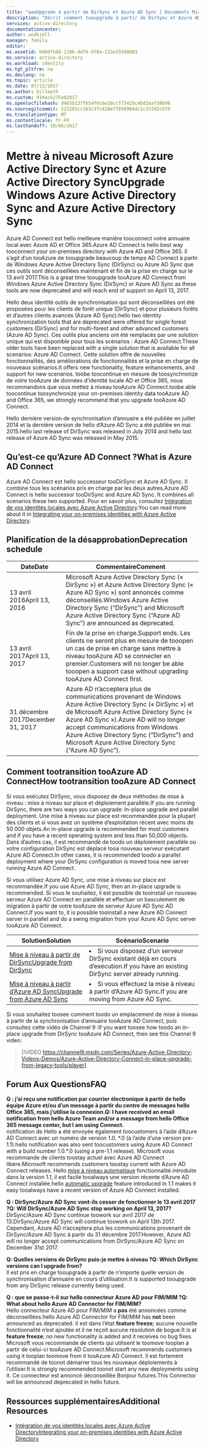 ```yaml
---
title: "aaaUpgrade à partir de DirSync et Azure AD Sync | Documents Microsoft"
description: "Décrit comment tooupgrade à partir de DirSync et Azure AD Sync tooAzure AD Connect."
services: active-directory
documentationcenter: 
author: andkjell
manager: femila
editor: 
ms.assetid: bd68fb88-110b-4d76-978a-233e15590803
ms.service: active-directory
ms.workload: identity
ms.tgt_pltfrm: na
ms.devlang: na
ms.topic: article
ms.date: 07/13/2017
ms.author: billmath
ms.custom: H1Hack27Feb2017
ms.openlocfilehash: d465b137fb54f0c6e28ccf73429c4bd3aafd8698
ms.sourcegitcommit: 523283cc1b3c37c428e77850964dc1c33742c5f0
ms.translationtype: MT
ms.contentlocale: fr-FR
ms.lasthandoff: 10/06/2017
---
```

# <a name="upgrade-windows-azure-active-directory-sync-and-azure-active-directory-sync"></a><span data-ttu-id="1d088-103">Mettre à niveau Microsoft Azure Active Directory Sync et Azure Active Directory Sync</span><span class="sxs-lookup"><span data-stu-id="1d088-103">Upgrade Windows Azure Active Directory Sync and Azure Active Directory Sync</span></span>
<span data-ttu-id="1d088-104">Azure AD Connect est hello meilleure manière tooconnect votre annuaire local avec Azure AD et Office 365.</span><span class="sxs-lookup"><span data-stu-id="1d088-104">Azure AD Connect is hello best way tooconnect your on-premises directory with Azure AD and Office 365.</span></span> <span data-ttu-id="1d088-105">Il s’agit d’un tooAzure de tooupgrade beaucoup de temps AD Connect à partir de Windows Azure Active Directory Sync (DirSync) ou Azure AD Sync que ces outils sont déconseillées maintenant et fin de la prise en charge sur le 13 avril 2017.</span><span class="sxs-lookup"><span data-stu-id="1d088-105">This is a great time tooupgrade tooAzure AD Connect from Windows Azure Active Directory Sync (DirSync) or Azure AD Sync as these tools are now deprecated and will reach end of support on April 13, 2017.</span></span>

<span data-ttu-id="1d088-106">Hello deux identité outils de synchronisation qui sont déconseillées ont été proposées pour les clients de forêt unique (DirSync) et pour plusieurs forêts et d’autres clients avancés (Azure AD Sync).</span><span class="sxs-lookup"><span data-stu-id="1d088-106">hello two identity synchronization tools that are deprecated were offered for single forest customers (DirSync) and for multi-forest and other advanced customers (Azure AD Sync).</span></span> <span data-ttu-id="1d088-107">Ces outils plus anciens ont été remplacés par une solution unique qui est disponible pour tous les scénarios : Azure AD Connect.</span><span class="sxs-lookup"><span data-stu-id="1d088-107">These older tools have been replaced with a single solution that is available for all scenarios: Azure AD Connect.</span></span> <span data-ttu-id="1d088-108">Cette solution offre de nouvelles fonctionnalités, des améliorations de fonctionnalités et la prise en charge de nouveaux scénarios.</span><span class="sxs-lookup"><span data-stu-id="1d088-108">It offers new functionality, feature enhancements, and support for new scenarios.</span></span> <span data-ttu-id="1d088-109">toobe toocontinue en mesure de toosynchronize de votre tooAzure de données d’identité locale AD et Office 365, nous recommandons que vous mettez à niveau tooAzure AD Connect.</span><span class="sxs-lookup"><span data-stu-id="1d088-109">toobe able toocontinue toosynchronize your on-premises identity data tooAzure AD and Office 365, we strongly recommend that you upgrade tooAzure AD Connect.</span></span>

<span data-ttu-id="1d088-110">Hello dernière version de synchronisation d’annuaire a été publiée en juillet 2014 et la dernière version de hello d’Azure AD Sync a été publiée en mai 2015.</span><span class="sxs-lookup"><span data-stu-id="1d088-110">hello last release of DirSync was released in July 2014 and hello last release of Azure AD Sync was released in May 2015.</span></span>

## <a name="what-is-azure-ad-connect"></a><span data-ttu-id="1d088-111">Qu’est-ce qu’Azure AD Connect ?</span><span class="sxs-lookup"><span data-stu-id="1d088-111">What is Azure AD Connect</span></span>
<span data-ttu-id="1d088-112">Azure AD Connect est hello successeur tooDirSync et Azure AD Sync. Il combine tous les scénarios pris en charge par les deux autres.</span><span class="sxs-lookup"><span data-stu-id="1d088-112">Azure AD Connect is hello successor tooDirSync and Azure AD Sync. It combines all scenarios these two supported.</span></span> <span data-ttu-id="1d088-113">Pour en savoir plus, consultez [Intégration de vos identités locales avec Azure Active Directory](active-directory-aadconnect.md).</span><span class="sxs-lookup"><span data-stu-id="1d088-113">You can read more about it in [Integrating your on-premises identities with Azure Active Directory](active-directory-aadconnect.md).</span></span>

## <a name="deprecation-schedule"></a><span data-ttu-id="1d088-114">Planification de la désapprobation</span><span class="sxs-lookup"><span data-stu-id="1d088-114">Deprecation schedule</span></span>
| <span data-ttu-id="1d088-115">Date</span><span class="sxs-lookup"><span data-stu-id="1d088-115">Date</span></span> | <span data-ttu-id="1d088-116">Commentaire</span><span class="sxs-lookup"><span data-stu-id="1d088-116">Comment</span></span> |
| --- | --- |
| <span data-ttu-id="1d088-117">13 avril 2016</span><span class="sxs-lookup"><span data-stu-id="1d088-117">April 13, 2016</span></span> |<span data-ttu-id="1d088-118">Microsoft Azure Active Directory Sync (« DirSync ») et Azure Active Directory Sync (« Azure AD Sync ») sont annoncés comme déconseillés.</span><span class="sxs-lookup"><span data-stu-id="1d088-118">Windows Azure Active Directory Sync (“DirSync”) and Microsoft Azure Active Directory Sync (“Azure AD Sync”) are announced as deprecated.</span></span> |
| <span data-ttu-id="1d088-119">13 avril 2017</span><span class="sxs-lookup"><span data-stu-id="1d088-119">April 13, 2017</span></span> |<span data-ttu-id="1d088-120">Fin de la prise en charge.</span><span class="sxs-lookup"><span data-stu-id="1d088-120">Support ends.</span></span> <span data-ttu-id="1d088-121">Les clients ne seront plus en mesure de tooopen un cas de prise en charge sans mettre à niveau tooAzure AD se connecter en premier.</span><span class="sxs-lookup"><span data-stu-id="1d088-121">Customers will no longer be able tooopen a support case without upgrading tooAzure AD Connect first.</span></span> |
|<span data-ttu-id="1d088-122">31 décembre 2017</span><span class="sxs-lookup"><span data-stu-id="1d088-122">December 31, 2017</span></span>|<span data-ttu-id="1d088-123">Azure AD n’acceptera plus de communications provenant de Windows Azure Active Directory Sync (« DirSync ») et de Microsoft Azure Active Directory Sync (« Azure AD Sync »).</span><span class="sxs-lookup"><span data-stu-id="1d088-123">Azure AD will no longer accept communications from Windows Azure Active Directory Sync (“DirSync”) and Microsoft Azure Active Directory Sync (“Azure AD Sync”).</span></span>

## <a name="how-tootransition-tooazure-ad-connect"></a><span data-ttu-id="1d088-124">Comment tootransition tooAzure AD Connect</span><span class="sxs-lookup"><span data-stu-id="1d088-124">How tootransition tooAzure AD Connect</span></span>
<span data-ttu-id="1d088-125">Si vous exécutez DirSync, vous disposez de deux méthodes de mise à niveau : mise à niveau sur place et déploiement parallèle.</span><span class="sxs-lookup"><span data-stu-id="1d088-125">If you are running DirSync, there are two ways you can upgrade: In-place upgrade and parallel deployment.</span></span> <span data-ttu-id="1d088-126">Une mise à niveau sur place est recommandée pour la plupart des clients et si vous avez un système d’exploitation récent avec moins de 50 000 objets.</span><span class="sxs-lookup"><span data-stu-id="1d088-126">An in-place upgrade is recommended for most customers and if you have a recent operating system and less than 50,000 objects.</span></span> <span data-ttu-id="1d088-127">Dans d’autres cas, il est recommandé de toodo un déploiement parallèle où votre configuration DirSync est déplacé tooa nouveau serveur exécutant Azure AD Connect.</span><span class="sxs-lookup"><span data-stu-id="1d088-127">In other cases, it is recommended toodo a parallel deployment where your DirSync configuration is moved tooa new server running Azure AD Connect.</span></span>

<span data-ttu-id="1d088-128">Si vous utilisez Azure AD Sync, une mise à niveau sur place est recommandée.</span><span class="sxs-lookup"><span data-stu-id="1d088-128">If you use Azure AD Sync, then an in-place upgrade is recommended.</span></span> <span data-ttu-id="1d088-129">Si vous le souhaitez, il est possible de tooinstall un nouveau serveur Azure AD Connect en parallèle et effectuer un basculement de migration à partir de votre tooAzure de serveur Azure AD Sync AD Connect.</span><span class="sxs-lookup"><span data-stu-id="1d088-129">If you want to, it is possible tooinstall a new Azure AD Connect server in parallel and do a swing migration from your Azure AD Sync server tooAzure AD Connect.</span></span>

| <span data-ttu-id="1d088-130">Solution</span><span class="sxs-lookup"><span data-stu-id="1d088-130">Solution</span></span> | <span data-ttu-id="1d088-131">Scénario</span><span class="sxs-lookup"><span data-stu-id="1d088-131">Scenario</span></span> |
| --- | --- |
| [<span data-ttu-id="1d088-132">Mise à niveau à partir de DirSync</span><span class="sxs-lookup"><span data-stu-id="1d088-132">Upgrade from DirSync</span></span>](active-directory-aadconnect-dirsync-upgrade-get-started.md) |<li><span data-ttu-id="1d088-133">Si vous disposez d’un serveur DirSync existant déjà en cours d’exécution.</span><span class="sxs-lookup"><span data-stu-id="1d088-133">If you have an existing DirSync server already running.</span></span></li> |
| [<span data-ttu-id="1d088-134">Mise à niveau à partir d’Azure AD Sync</span><span class="sxs-lookup"><span data-stu-id="1d088-134">Upgrade from Azure AD Sync</span></span>](active-directory-aadconnect-upgrade-previous-version.md) |<li><span data-ttu-id="1d088-135">Si vous effectuez la mise à niveau à partir d’Azure AD Sync.</span><span class="sxs-lookup"><span data-stu-id="1d088-135">If you are moving from Azure AD Sync.</span></span></li> |

<span data-ttu-id="1d088-136">Si vous souhaitez toosee comment toodo un emplacement de mise à niveau à partir de la synchronisation d’annuaire tooAzure AD Connect, puis consultez cette vidéo de Channel 9 :</span><span class="sxs-lookup"><span data-stu-id="1d088-136">If you want toosee how toodo an in-place upgrade from DirSync tooAzure AD Connect, then see this Channel 9 video:</span></span>

> [!VIDEO https://channel9.msdn.com/Series/Azure-Active-Directory-Videos-Demos/Azure-Active-Directory-Connect-in-place-upgrade-from-legacy-tools/player]
>
>

## <a name="faq"></a><span data-ttu-id="1d088-137">Forum Aux Questions</span><span class="sxs-lookup"><span data-stu-id="1d088-137">FAQ</span></span>
<span data-ttu-id="1d088-138">**Q : j’ai reçu une notification par courrier électronique à partir de hello équipe Azure et/ou d’un message à partir du centre de messages hello Office 365, mais j’utilise la connexion.**</span><span class="sxs-lookup"><span data-stu-id="1d088-138">**Q: I have received an email notification from hello Azure Team and/or a message from hello Office 365 message center, but I am using Connect.**</span></span>  
<span data-ttu-id="1d088-139">notification de Hello a été envoyée également toocustomers à l’aide d’Azure AD Connect avec un numéro de version 1.0. \*.0 (à l’aide d’une version pre-1.1).</span><span class="sxs-lookup"><span data-stu-id="1d088-139">hello notification was also sent toocustomers using Azure AD Connect with a build number 1.0.\*.0 (using a pre-1.1 release).</span></span> <span data-ttu-id="1d088-140">Microsoft vous recommande de clients toostay actuel avec Azure AD Connect libère.</span><span class="sxs-lookup"><span data-stu-id="1d088-140">Microsoft recommends customers toostay current with Azure AD Connect releases.</span></span> <span data-ttu-id="1d088-141">Hello [mise à niveau automatique](active-directory-aadconnect-feature-automatic-upgrade.md) fonctionnalité introduite dans la version 1.1, il est facile tooalways une version récente d’Azure AD Connect installée.</span><span class="sxs-lookup"><span data-stu-id="1d088-141">hello [automatic upgrade](active-directory-aadconnect-feature-automatic-upgrade.md) feature introduced in 1.1 makes it easy tooalways have a recent version of Azure AD Connect installed.</span></span>

<span data-ttu-id="1d088-142">**Q : DirSync/Azure AD Sync vont-ils cesser de fonctionner le 13 avril 2017 ?**</span><span class="sxs-lookup"><span data-stu-id="1d088-142">**Q: Will DirSync/Azure AD Sync stop working on April 13, 2017?**</span></span>  
<span data-ttu-id="1d088-143">DirSync/Azure AD Sync continue toowork sur avril 2017 de 13.</span><span class="sxs-lookup"><span data-stu-id="1d088-143">DirSync/Azure AD Sync will continue toowork on April 13th 2017.</span></span>  <span data-ttu-id="1d088-144">Cependant, Azure AD n’acceptera plus les communications provenant de DirSync/Azure AD Sync à partir du 31 décembre 2017.</span><span class="sxs-lookup"><span data-stu-id="1d088-144">However, Azure AD will no longer accept communications from DirSync/Azure AD Sync on December 31st 2017.</span></span>

<span data-ttu-id="1d088-145">**Q: Quelles versions de DirSync puis-je mettre à niveau ?**</span><span class="sxs-lookup"><span data-stu-id="1d088-145">**Q: Which DirSync versions can I upgrade from?**</span></span>  
<span data-ttu-id="1d088-146">Il est pris en charge tooupgrade à partir de n’importe quelle version de synchronisation d’annuaire en cours d’utilisation.</span><span class="sxs-lookup"><span data-stu-id="1d088-146">It is supported tooupgrade from any DirSync release currently being used.</span></span>

<span data-ttu-id="1d088-147">**Q : que se passe-t-il sur hello connecteur Azure AD pour FIM/MIM ?**</span><span class="sxs-lookup"><span data-stu-id="1d088-147">**Q: What about hello Azure AD Connector for FIM/MIM?**</span></span>  
<span data-ttu-id="1d088-148">Hello connecteur Azure AD pour FIM/MIM a **pas** été annoncées comme déconseillées.</span><span class="sxs-lookup"><span data-stu-id="1d088-148">hello Azure AD Connector for FIM/MIM has **not** been announced as deprecated.</span></span> <span data-ttu-id="1d088-149">Il est dans l’état **feature freeze**; aucune nouvelle fonctionnalité n’est ajoutée et il ne reçoit aucune résolution de bogue.</span><span class="sxs-lookup"><span data-stu-id="1d088-149">It is at **feature freeze**; no new functionality is added and it receives no bug fixes.</span></span> <span data-ttu-id="1d088-150">Microsoft vous recommande de clients qui utilisent le toomove tooplan à partir de celui-ci tooAzure AD Connect.</span><span class="sxs-lookup"><span data-stu-id="1d088-150">Microsoft recommends customers using it tooplan toomove from it tooAzure AD Connect.</span></span> <span data-ttu-id="1d088-151">Il est fortement recommandé de toonot démarrer tous les nouveaux déploiements à l’utiliser.</span><span class="sxs-lookup"><span data-stu-id="1d088-151">It is strongly recommended toonot start any new deployments using it.</span></span> <span data-ttu-id="1d088-152">Ce connecteur est annoncé déconseillée Bonjour futures.</span><span class="sxs-lookup"><span data-stu-id="1d088-152">This Connector will be announced deprecated in hello future.</span></span>

## <a name="additional-resources"></a><span data-ttu-id="1d088-153">Ressources supplémentaires</span><span class="sxs-lookup"><span data-stu-id="1d088-153">Additional Resources</span></span>
* [<span data-ttu-id="1d088-154">Intégration de vos identités locales avec Azure Active Directory</span><span class="sxs-lookup"><span data-stu-id="1d088-154">Integrating your on-premises identities with Azure Active Directory</span></span>](active-directory-aadconnect.md)
